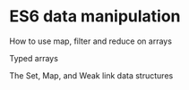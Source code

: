 # ES6 data manipulation

How to use map, filter and reduce on arrays

Typed arrays

The Set, Map, and Weak link data structures


